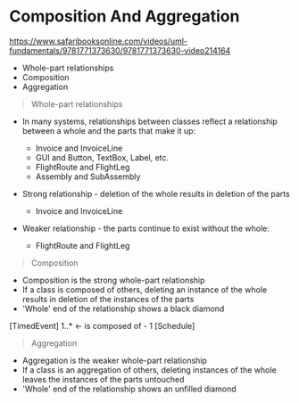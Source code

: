 # Composition And Aggregation

https://www.safaribooksonline.com/videos/uml-fundamentals/9781771373630/9781771373630-video214164

- Whole-part relationships
- Composition
- Aggregation

> Whole-part relationships

- In many systems, relationships between classes reflect a relationship between a whole and the parts that make it up:
  - Invoice and InvoiceLine
  - GUI and Button, TextBox, Label, etc.
  - FlightRoute and FlightLeg
  - Assembly and SubAssembly

- Strong relationship - deletion of the whole results in deletion of the parts
  - Invoice and InvoiceLine
- Weaker relationship - the parts continue to exist without the whole:
  - FlightRoute and FlightLeg  

> Composition

- Composition is the strong whole-part relationship
- If a class is composed of others, deleting an instance of the whole results in deletion of the instances of the parts
- 'Whole' end of the relationship shows a black diamond

[TimedEvent] 1..* <- is composed of - 1 [Schedule]

> Aggregation

- Aggregation is the weaker whole-part relationship
- If a class is an aggregation of others, deleting instances of the whole leaves the instances of the parts untouched
- 'Whole' end of the relationship shows an unfilled diamond
